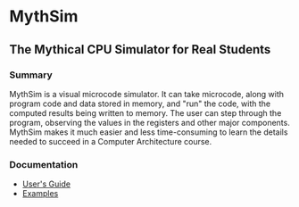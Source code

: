 # MythSim
## The Mythical CPU Simulator for Real Students

### Summary

MythSim is a visual microcode simulator. It can take microcode, along with program code and data stored in memory, and "run" the code, with the computed results being written to memory. The user can step through the program, observing the values in the registers and other major components. MythSim makes it much easier and less time-consuming to learn the details needed to succeed in a Computer Architecture course.

### Documentation

* [User's Guide](https://github.com/jasonv/MythSim/blob/master/doc/users-guide.md)
* [Examples](examples)
